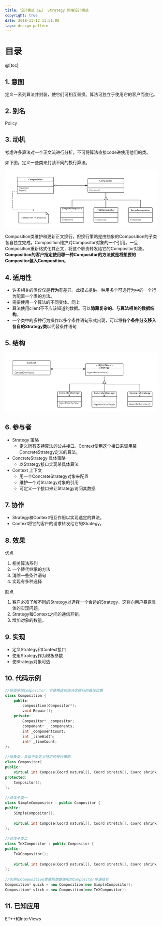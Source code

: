 ```yaml
---
title: 设计模式（五） Strategy 策略设计模式
copyright: true
date: 2018-11-12 11:51:00
tags: design pattern
---
```


# 目录

@[toc]



## 1. 意图

定义一系列算法并封装，使它们可相互替换。算法可独立于使用它的客户而变化。



## 2. 别名

Policy



## 3. 动机

考虑许多算法对一个正文流进行分析，不可将算法直接code进使用他们的类。

如下图，定义一些类来封装不同的换行算法。

![](https://raw.githubusercontent.com/ShortPupil/ShortPupil.github.io/hexo/source/_posts/pictures/strategy_1.png)

Composition类维护和更新正文换行，但换行策略是由抽象的Composition的子类各自独立完成。Composition维护对Compositor对象的一个引用。一旦Composition重新格式化其正文，将这个职责转发给它的Compositor对象。**Composition的客户指定使用哪一种Compositor的方法就是将想要的Compositor装入Composition**。



## 4. 适用性

- 许多相关的类仅仅是**行为**有差异。此模式提供一种用多个可选行为中的一个行为配置一个类的方法。
- 需要使用一个算法的不同变体。同上
- 算法使用client不不应该知道的数据。可以**隐藏复杂的、与算法相关的数据结构**。
- 一个类中的多种行为操作以多个条件语句形式出现，可以将**各个条件分支移入各自的Strategy类**以代替条件语句



## 5. 结构

![](https://raw.githubusercontent.com/ShortPupil/ShortPupil.github.io/hexo/source/_posts/pictures/strategy_2.png)



## 6. 参与者

- Strategy 策略
  - 定义所有支持算法的公共接口。Context使用这个接口来调用某ConcreteStrategy定义的算法。
- ConcreteStrategy 具体策略
  - 以Strategy接口实现某具体算法
- Context 上下文
  - 用一个ConcreteStrategy对象来配置
  - 维护一个对Strategy对象的引用
  - 可定义一个接口来让Strategy访问其数据



## 7. 协作

- Strategy和Context相互作用以实现选定的算法。
- Context将它的客户的请求转发给它的Strategy。



## 8. 效果

优点

1. 相关算法系列
2. 一个替代继承的方法
3. 消除一些条件语句
4. 实现有多种选择

缺点

1. 客户必须了解不同的Strategy以选择一个合适的Strategy，这将向用户暴露具体的实现问题。
2. Strategy和Context之间的通信开销。
3. 增加对象的数量。



## 9. 实现

- 定义Strategy和Context接口
- 使用Strategy作为模板参数
- 使Strategy对象可选



## 10. 代码示例

```c++
//将值传给Compositor，它使用这些值决定换行的最佳位置
class Composition {
    public:
    	composition(Compositor*);
    	void Repair();
    private:
    	Compositor* _compositor;
    	component* _ components;
    	int _componentCount;
    	int _lineWidth;
    	int* _lineCount;
};

//抽象类，具体子类定义特定的换行策略
class Compositor{
public:
    virtual int Compose(Coord natural[], Coord stretch[], Coord shrink[], int componentCount, int lineWidth, int breaks[]) = 0;
protected:
    Compositor();
};

//具体子类一
class SimpleCompositor : public Compositor {
public:
    SimpleCompositor();
    
    virtual int Compose(Coord natural[], Coord stretch[], Coord shrink[], int componentCount, int lineWidth, int breaks[]);
};

//具体子类二
class TeXCompositor : public Compositor {
public:
    TeXCompositor();
    
    virtual int Compose(Coord natural[], Coord stretch[], Coord shrink[], int componentCount, int lineWidth, int breaks[]);
};

//实例化Composition需要把想要使用的Compositor传递给它
Composition* quick = new Composition(new SimpleCompositor);
Composition* slick = new Composition(new TeXCompositor);
```



## 11. 已知应用

ET++和InterViews